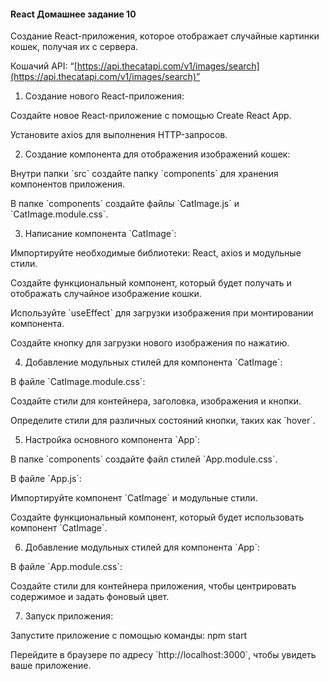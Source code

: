 #### React Домашнее задание 10

Создание React-приложения, которое отображает случайные картинки кошек, получая их с сервера.

Кошачий API: “[https://api.thecatapi.com/v1/images/search](https://api.thecatapi.com/v1/images/search)”

1. Создание нового React-приложения:

Создайте новое React-приложение с помощью Create React App.

Установите axios для выполнения HTTP-запросов.

2. Создание компонента для отображения изображений кошек:

Внутри папки \`src\` создайте папку \`components\` для хранения компонентов приложения.

В папке \`components\` создайте файлы \`CatImage.js\` и \`CatImage.module.css\`.

3. Написание компонента \`CatImage\`:

Импортируйте необходимые библиотеки: React, axios и модульные стили.

Создайте функциональный компонент, который будет получать и отображать случайное изображение кошки.

Используйте \`useEffect\` для загрузки изображения при монтировании компонента.

Создайте кнопку для загрузки нового изображения по нажатию.

4. Добавление модульных стилей для компонента \`CatImage\`:

В файле \`CatImage.module.css\`:

Создайте стили для контейнера, заголовка, изображения и кнопки.

Определите стили для различных состояний кнопки, таких как \`hover\`.

5. Настройка основного компонента \`App\`:

В папке \`components\` создайте файл стилей \`App.module.css\`.

В файле \`App.js\`:

Импортируйте компонент \`CatImage\` и модульные стили.

Создайте функциональный компонент, который будет использовать компонент \`CatImage\`.

6. Добавление модульных стилей для компонента \`App\`:

В файле \`App.module.css\`:

Создайте стили для контейнера приложения, чтобы центрировать содержимое и задать фоновый цвет.

7. Запуск приложения:

Запустите приложение с помощью команды: npm start

Перейдите в браузере по адресу \`http://localhost:3000\`, чтобы увидеть ваше приложение.
